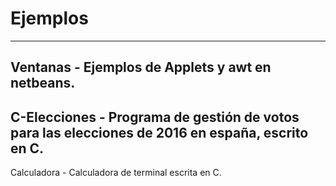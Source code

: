 # Ejemplos

------
Ventanas - Ejemplos de Applets y awt en netbeans.
------
C-Elecciones - Programa de gestión de votos para las elecciones de 2016 en españa, escrito en C.
------
Calculadora - Calculadora de terminal escrita en C.
